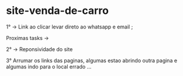 # site-venda-de-carro



1° -> Link ao clicar levar direto ao whatsapp e email ;

Proximas tasks ->

2° -> Reponsividade do site

3° Arrumar os links das paginas, algumas estao abrindo outra pagina e algumas indo para o local errado ...